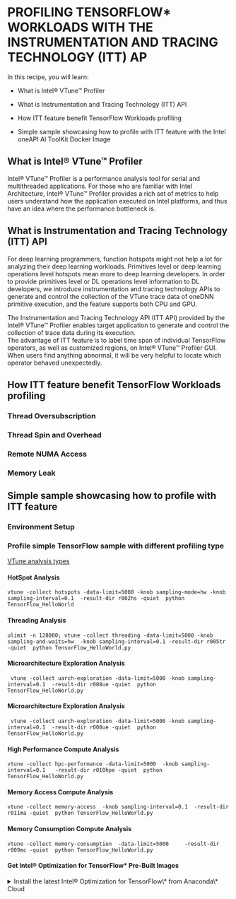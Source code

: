 PROFILING TENSORFLOW\* WORKLOADS WITH THE INSTRUMENTATION AND TRACING TECHNOLOGY (ITT) AP
=======================================================

In this recipe, you will learn:

* What is Intel® VTune™ Profiler

* What is Instrumentation and Tracing Technology (ITT) API

* How ITT feature benefit TensorFlow Workloads profiling

* Simple sample showcasing how to profile with ITT feature with the Intel oneAPI AI ToolKit Docker Image




What is Intel® VTune™ Profiler
--------------------
Intel® VTune™ Profiler is a performance analysis tool for serial and multithreaded applications. For those who are familiar with Intel Architecture, Intel® VTune™ Profiler provides a rich set of metrics to help users understand how the application executed on Intel platforms, and thus have an idea where the performance bottleneck is.  


What is Instrumentation and Tracing Technology (ITT) API
--------------------
For deep learning programmers, function hotspots might not help a lot for analyzing their deep learning workloads. Primitives level or deep learning operations level hotspots mean more to deep learning developers. 
In order to provide primitives level or DL operations level information to DL developers, we introduce instrumentation and tracing technology APIs to generate and control the collection of the VTune trace data of oneDNN primitive execution, and the feature supports both CPU and GPU.  

The Instrumentation and Tracing Technology API (ITT API) provided by the Intel® VTune™ Profiler enables target application to generate and control the collection of trace data during its execution.  
The advantage of ITT feature is to label time span of individual TensorFlow operators, as well as customized regions, on Intel® VTune™ Profiler GUI. When users find anything abnormal, it will be very helpful to locate which operator behaved unexpectedly.  

How ITT feature benefit TensorFlow Workloads profiling
--------------------

### Thread Oversubscription


### Thread Spin and Overhead


### Remote NUMA Access

### Memory Leak


Simple sample showcasing how to profile with ITT feature
--------------------

### Environment Setup

### Profile simple TensorFlow sample with different profiling type
[VTune analysis types](https://www.intel.com/content/www/us/en/docs/vtune-profiler/user-guide/2023-2/running-command-line-analysis.html)
#### HotSpot Analysis
```
vtune -collect hotspots -data-limit=5000 -knob sampling-mode=hw -knob sampling-interval=0.1  -result-dir r002hs -quiet  python TensorFlow_HelloWorld
```

#### Threading Analysis
```
ulimit -n 128000; vtune -collect threading -data-limit=5000 -knob sampling-and-waits=hw  -knob sampling-interval=0.1 -result-dir r005tr -quiet  python TensorFlow_HelloWorld.py
```

#### Microarchitecture Exploration Analysis
```
 vtune -collect uarch-exploration -data-limit=5000 -knob sampling-interval=0.1  -result-dir r008ue -quiet  python TensorFlow_HelloWorld.py
```

#### Microarchitecture Exploration Analysis
```
 vtune -collect uarch-exploration -data-limit=5000 -knob sampling-interval=0.1  -result-dir r008ue -quiet  python TensorFlow_HelloWorld.py
```
#### High Performance Compute Analysis
```
vtune -collect hpc-performance -data-limit=5000  -knob sampling-interval=0.1   -result-dir r010hpe -quiet  python TensorFlow_HelloWorld.py
```
#### Memory Access Compute Analysis
```
vtune -collect memory-access  -knob sampling-interval=0.1  -result-dir r011ma -quiet  python TensorFlow_HelloWorld.py
```

#### Memory Consumption Compute Analysis
```
vtune -collect memory-consumption  -data-limit=5000     -result-dir r009mc -quiet  python TensorFlow_HelloWorld.py
```



#### Get Intel® Optimization for TensorFlow\* Pre-Built Images

<details>
  <summary>Install the latest Intel® Optimization for TensorFlow\* from Anaconda\* Cloud</summary>
  <br>
Available for Linux\*, Windows\*, MacOS\*

| **OS** | **TensorFlow\* version** | 
| -------- | -------- | 
| Linux\* | 2.12.0 | 
| Windows\*| 2.10.0 | 
| MacOS\* | 2.12.0 | 



</details>


